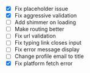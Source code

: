 - [x] Fix placeholder issue
- [x] Fix aggressive validation
- [ ] Add shimmer on loading
- [ ] Make routing better
- [ ] Fix url validation
- [ ] Fix typing link closes input
- [ ] Fix error message display
- [ ] Change profile email to title
- [x] Fix platform fetch error
